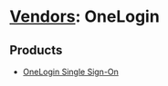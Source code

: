 # [Vendors](README.md): OneLogin

## Products

- [OneLogin Single Sign-On](../products/e43ba0e4-1e3f-40c6-8bca-cb06a656a40b.md)
